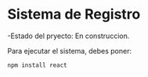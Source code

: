 <h1>Sistema de Registro</h1>

-Estado del pryecto: En construccion.

Para ejecutar el sistema, debes poner:


```npm install react```
